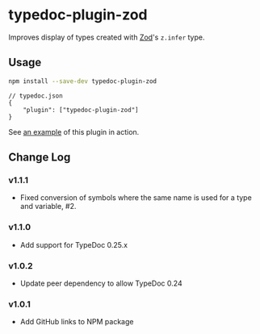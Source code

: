 # typedoc-plugin-zod

Improves display of types created with [Zod](https://github.com/colinhacks/zod)'s `z.infer` type.

## Usage

```bash
npm install --save-dev typedoc-plugin-zod
```

```jsonc
// typedoc.json
{
    "plugin": ["typedoc-plugin-zod"]
}
```

See [an example](https://gerritbirkeland.com/typedoc-plugin-zod/types/Abc.html) of this plugin in action.

## Change Log

### v1.1.1

-   Fixed conversion of symbols where the same name is used for a type and variable, #2.

### v1.1.0

-   Add support for TypeDoc 0.25.x

### v1.0.2

-   Update peer dependency to allow TypeDoc 0.24

### v1.0.1

-   Add GitHub links to NPM package
